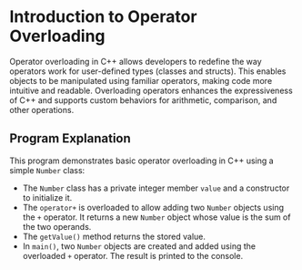 # Introduction to Operator Overloading

Operator overloading in C++ allows developers to redefine the way operators work for user-defined types (classes and structs). This enables objects to be manipulated using familiar operators, making code more intuitive and readable. Overloading operators enhances the expressiveness of C++ and supports custom behaviors for arithmetic, comparison, and other operations. 

## Program Explanation

This program demonstrates basic operator overloading in C++ using a simple `Number` class:

- The `Number` class has a private integer member `value` and a constructor to initialize it.
- The `operator+` is overloaded to allow adding two `Number` objects using the `+` operator. It returns a new `Number` object whose value is the sum of the two operands.
- The `getValue()` method returns the stored value.
- In `main()`, two `Number` objects are created and added using the overloaded `+` operator. The result is printed to the console. 